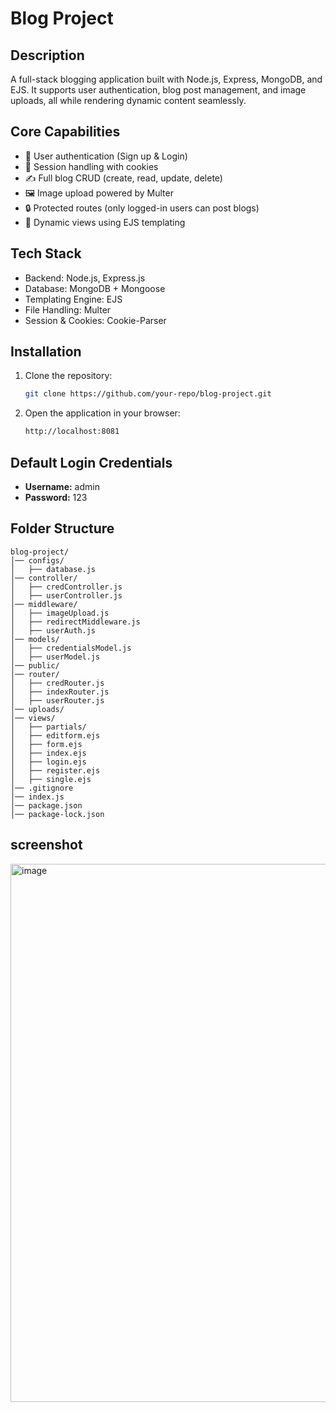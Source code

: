 # Blog Project

## Description
A full-stack blogging application built with Node.js, Express, MongoDB, and EJS.
It supports user authentication, blog post management, and image uploads, all while rendering dynamic content seamlessly.

##  Core Capabilities
- 🔑 User authentication (Sign up & Login)
- 🍪 Session handling with cookies
- ✍️ Full blog CRUD (create, read, update, delete)
- 🖼️ Image upload powered by Multer
- 🔒 Protected routes (only logged-in users can post blogs)
- 🎨 Dynamic views using EJS templating

## Tech Stack
- Backend: Node.js, Express.js
- Database: MongoDB + Mongoose
- Templating Engine: EJS
- File Handling: Multer
- Session & Cookies: Cookie-Parser

## Installation

1. Clone the repository:
   ```sh
   git clone https://github.com/your-repo/blog-project.git
   ```

2. Open the application in your browser:
   ```sh
   http://localhost:8081
   ```

## Default Login Credentials
- **Username:** admin
- **Password:** 123

## Folder Structure
```
blog-project/
│── configs/
│   ├── database.js
│── controller/
│   ├── credController.js
│   ├── userController.js
│── middleware/
│   ├── imageUpload.js
│   ├── redirectMiddleware.js
│   ├── userAuth.js
│── models/
│   ├── credentialsModel.js
│   ├── userModel.js
│── public/
│── router/
│   ├── credRouter.js
│   ├── indexRouter.js
│   ├── userRouter.js
│── uploads/
│── views/
│   ├── partials/
│   ├── editform.ejs
│   ├── form.ejs
│   ├── index.ejs
│   ├── login.ejs
│   ├── register.ejs
│   ├── single.ejs
│── .gitignore
│── index.js
│── package.json
│── package-lock.json
```
## screenshot
<img width="1882" height="861" alt="image" src="https://github.com/user-attachments/assets/2e244524-8441-4630-a017-ed75a13c98d0" />











